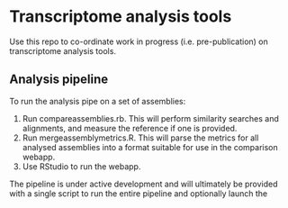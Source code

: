 # Transcriptome analysis tools #

Use this repo to co-ordinate work in progress (i.e. pre-publication) on transcriptome analysis tools.

## Analysis pipeline ##

To run the analysis pipe on a set of assemblies:

1. Run compareassemblies.rb. This will perform similarity searches and alignments, and measure the reference if one is provided.
2. Run mergeassemblymetrics.R. This will parse the metrics for all analysed assemblies into a format suitable for use in the comparison webapp.
3. Use RStudio to run the webapp.

The pipeline is under active development and will ultimately be provided with a single script to run the entire pipeline and optionally launch the